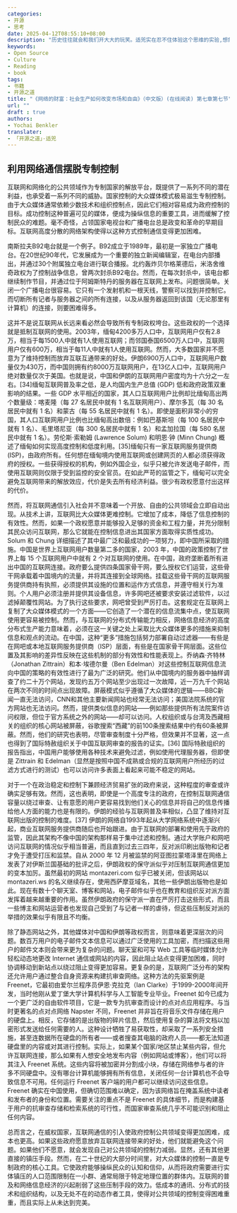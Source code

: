 ```yaml
---
categories:
- 开源
- 思考
date: 2025-04-12T08:55:10+08:00
description: "历史往往就会和我们开大大的玩笑。适兕实在忍不住体验这个思维的实验,想象虚拟的历史，于是尝试花几个月的时间翻译。Enjoy！Happy Reading～"
keywords:
- Open Source
- Culture
- Reading
- book
tags:
- 书籍
- 开源之道
title: "《网络的财富：社会生产如何改变市场和自由》（中文版）(在线阅读) 第七章第七节"
url: ""
draft : true
authors:
- Yochai Benkler
translater:
- 「开源之道」·适兕
---
```


## 利用网络通信摆脱专制控制

互联网和网络化的公共领域作为专制国家的解放平台，既提供了一系列不同的潜在利益，也承受着一系列不同的威胁。国家控制的大众媒体模式极易滋生专制控制。由于大众媒体通常依赖少数技术和组织控制点，因此它们相对容易成为政府控制的目标。成功控制这种普遍可见的媒体，便成为操纵信息的重要工具，进而缓解了控制民众的难题。毫不奇怪，占领国家电视台和广播电台总是政变和革命的早期目标。互联网高度分散的网络架构使得以这种方式控制通信变得更加困难。

南斯拉夫B92电台就是一个例子。B92成立于1989年，最初是一家独立广播电台。在20世纪90年代，它发展成为一个重要的独立新闻编辑室，在电台内部播出，并通过30个附属独立电台进行联合播报。北约轰炸贝尔格莱德后，米洛舍维奇政权为了控制战争信息，曾两次封杀B92电台。然而，在每次封杀中，该电台都继续制作节目，并通过位于阿姆斯特丹的服务器在互联网上发布。问题很简单。关闭一个广播电台很容易。它只有一个发射机和一根天线，警察可以找到并控制它。而切断所有记者与服务器之间的所有连接，以及从服务器返回到该国（无论那里有计算机）的连接，则要困难得多。

这并不是说互联网从长远来看必然会导致所有专制政权垮台。这些政权的一个选择就是抵制互联网的使用。2003年，缅甸4200多万人口中，互联网用户仅有2.8万，相当于每1500人中就有1人使用互联网；而邻国泰国6500万人口中，互联网用户仅有600万，相当于每11人中就有1人使用互联网。然而，大多数国家并不愿意为了维持控制而放弃互联互通带来的好处。伊朗6900万人口中，互联网用户数量仅为430万，而中国则拥有约8000万互联网用户，在13亿人口中，互联网用户绝对数量仅次于美国。也就是说，中国和伊朗的互联网用户密度均为十六分之一左右。[34]缅甸互联网普及率之低，是人均国内生产总值 (GDP) 低和政府政策双重影响的结果。一些 GDP 水平相近的国家，其人口互联网用户比例却比缅甸高出两个数量级：喀麦隆（每 27 名居民中就有 1 名互联网用户）、摩尔多瓦（每 30 名居民中就有 1 名）和蒙古（每 55 名居民中就有 1 名）。即使是面积非常小的穷国，其人口互联网用户比例也比缅甸高出数倍：例如巴基斯坦（每 100 名居民中就有 1 名）、毛里塔尼亚（每 300 名居民中就有 1 名）和孟加拉国（每 580 名居民中就有 1 名）。劳伦斯·索勒姆 (Lawrence Solum) 和明恩·钟 (Minn Chung) 概述了缅甸如何实现高度控制和低度利用。[35]缅甸只有一家互联网服务提供商 (ISP)，由政府所有。任何想在缅甸境内使用互联网或创建网页的人都必须获得政府的授权。一些获得授权的机构，例如外国企业，似乎只被允许发送电子邮件，而使用互联网则仅限于受到监控的安全官员。在如此严苛的监管之下，缅甸可以完全避免互联网带来的解放效应，代价是失去所有经济利益。很少有政权愿意付出这样的代价。

然而，将互联网通信引入社会并不意味着一个开放、自由的公共领域会立即自动出现。从技术上讲，互联网比大众媒体更难控制。它增加了成本，降低了信息控制的有效性。然而，如果一个政权愿意并能够投入足够的资金和工程力量，并充分限制其民众访问互联网，那么它就能在控制信息进出其国家方面取得实质性成功。Solum 和 Chung 详细描述了其中最广泛和最成功的一项努力，即中国所采取的措施。中国是世界上互联网用户数量第二多的国家，2003 年，中国的政策控制了世界上每 15 个互联网用户中就有 2 个对互联网的使用。在中国，政府垄断着所有进出中国的互联网连接。政府要么提供四条国家骨干网，要么授权它们运营，这些骨干网承载着中国境内的流量，并将其连接到全球网络。挂载这些骨干网的互联网服务提供商持有执照，必须提供其设施的位置和运作方式信息，并遵守相关行为准则。个人用户必须注册并提供其设备信息，许多网吧还被要求安装过滤软件，以过滤掉颠覆性网站。为了执行这些要求，网吧曾受到严厉打击。这套规定在互联网上复制了大众媒体模式的一个方面——它创造了一个潜在的信息流集中点，使互联网使用更容易被控制。然而，与互联网的分布式传输能力相反，网络信息经济的高度分布式生产能力意味着，必须在这一关键之处上采取比大众媒体更多的措施来抑制信息和观点的流动。在中国，这种“更多”措施包括努力部署自动过滤器——有些是在网吧或本地互联网服务提供商（ISP）层面，有些是在国家骨干网层面。这些位置及其影响的差异性反映在这些机制的部分有效性和性能表现上。乔纳森·齐特林（Jonathan Zittrain）和本·埃德尔曼（Ben Edelman）对这些控制互联网信息流向中国的策略的有效性进行了最为广泛的研究。他们从中国境内的服务器中抽样调查了约二十万个网站，发现约五万个网站至少出现过一次故障，近一万九千个网站在两次不同的时间点出现故障。屏蔽模式似乎遵循了大众媒体的逻辑——BBC新闻一直无法访问，CNN和其他主要新闻网站也经常无法访问；美国法院系统的官方网站也无法访问。然而，提供类似信息的网站——例如那些提供所有法院案件访问权限，但位于官方系统之外的网站——却可以访问。人权组织或与台湾及西藏相关的组织的核心网站被屏蔽，谷歌搜索“西藏”的前100条搜索结果中约有60条被屏蔽。然而，他们的研究也表明，尽管审查制度十分严格，但效果并不显著，这一点也得到了国际特赦组织关于中国互联网审查的报告的证实。[36] 国际特赦组织的报告指出，中国用户能够使用各种技术来避免过滤，例如使用代理服务器，但即使是 Zittrain 和 Edelman（显然是按照中国不成熟或合规的互联网用户所经历的过滤方式进行的测试）也可以访问许多表面上看起来可能不稳定的网站。

对于一个在政治稳定和控制下兼顾经济贸易扩张的政府来说，这种程度的审查或许确实足够有效。然而，这也表明，即使是一个高度专注的政府，在控制互联网通信容量以绕过审查、让有意愿的用户更容易找到他们关心的信息并将自己的信息传播给他人方面的能力也是有限的。伊朗的经验与互联网普及率相似，凸显了维持对互联网出版的控制的难度。[37] 伊朗的网络自1993年起从大学网络系统中逐渐兴起，商业互联网服务提供商随后也开始跟进。由于互联网的部署和使用先于政府的监管，因此其架构不像中国的架构那样易于集中过滤和控制。通过大学账户和网吧访问互联网的情况似乎相当普遍，而且直到过去三四年，反对派印刷出版物和记者才免于遭受打压和监禁。自从 2000 年 12 月被监禁的阿亚图拉蒙塔泽里在网络上发表了对伊斯兰国基础的批评之后，伊朗政权的保守派似乎对压制互联网通信更加的变本加厉。虽然最初的网站 montazeri.com 似乎已被关闭，但该网站以 montazeri.ws 的名义继续存在，使用西萨摩亚域名，其他一些伊朗出版物也是如此。现在有数十个聊天室、博客和网站，电子邮件似乎也在教育和组织反对派方面发挥着越来越重要的作用。虽然伊朗政府的保守派一直在严厉打击这些形式，而且一些博主和网站运营者也发现自己受到了与记者一样的虐待，但这些压制反对派的举措的效果似乎有限且不均衡。

除了静态网站之外，其他媒体对中国和伊朗等政权而言，则意味着更深层次的问题。数百万用户的电子邮件文本信息可以通过广泛使用的工具加密，而扫描这些用户的邮件文本则会带来更为复杂的问题。聊天室和可写 Web 工具等临时媒体允许轻松动态地更改 Internet 通信或网站的内容，因此阻止站点变得更加困难，同时协调移动到新站点以绕过阻止变得更加容易。更复杂的是，互联网广泛分布的架构还允许用户通过整合自身资源来构建抗审查网络。这种方法的先驱案例是Freenet，它最初由爱尔兰程序员伊恩·克拉克（Ian Clarke）于1999-2000年间开发，当时他刚从爱丁堡大学计算机科学与人工智能专业毕业。Freenet 如今已成为一个更广泛的自由软件项目，它是一款专为抗审查而设计的点对点应用程序。与当时更著名的点对点网络 Napster 不同，Freenet 并非旨在将音乐文件存储在用户的硬盘上。相反，它存储的是出版物的碎片信息，然后使用复杂的算法将文档以加密形式发送给任何需要的人。这种设计牺牲了易获取性，却采取了一系列安全措施，甚至连数据所在硬盘的所有者——或者搜查其电脑的政府人员——都无法知道硬盘里的内容或对其进行控制。实际上，如果某个国家/地区禁止某些内容，但允许互联网连接，那么如果有人想安全地发布内容（例如网站或博客），他们可以将其注入 Freenet 系统。这些内容将被加密并分割成小块，存储在网络参与者的许多不同硬盘中。没有哪台计算机能够拥有所有信息，关闭任何一台计算机也不会导致信息不可用。任何运行 Freenet 客户端的用户都可以继续访问这些信息。Freenet 确实在中国使用，但确切范围难以确定，因为该网络旨在掩盖系统中读者和发布者的身份和位置。需要关注的重点不是 Freenet 的具体细节，而是构建基于用户的抗审查存储和检索系统的可行性，而国家审查系统几乎不可能识别和阻止任何内容。

总而言之，在威权国家，互联网通信的引入使政府控制公共领域变得更加困难，成本也更高。如果这些政府愿意放弃互联网连接带来的好处，他们就能避免这个问题。如果他们不愿意，就会发现自己对公共领域的控制力减弱。显然，还有其他更直接的镇压手段。然而，在二十世纪的大部分时间里，对大众媒体的控制一直是专制政府的核心工具。它使政府能够操纵民众的认知和信仰，从而将政府需要进行实体镇压的人口范围限制在一小群、通常局限于特定地理位置的群体内。互联网的普及和网络信息经济的兴起削弱了这些压制手段的效力。低成本的通讯、分布式的技术和组织结构，以及无处不在的动态作者工具，使得对公共领域的控制变得困难重重，而且实际上从未达到完美。